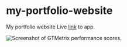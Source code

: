 # my-portfolio-website
My portfolio website
Live [link](https://enzadevs.vercel.app/) to app.

![Screenshot of GTMetrix performance scores.](/public/performance.jpg)
